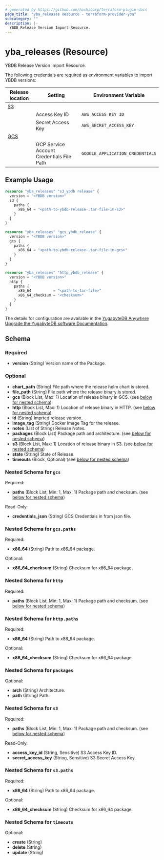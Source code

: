 ```yaml
---
# generated by https://github.com/hashicorp/terraform-plugin-docs
page_title: "yba_releases Resource - terraform-provider-yba"
subcategory: ""
description: |-
  YBDB Release Version Import Resource.
---
```


# yba_releases (Resource)

YBDB Release Version Import Resource.

The following credentials are required as environment variables to import YBDB versions:

|Release location|Setting|Environment Variable|
|-------|--------|-------------------------------|
|[S3](https://docs.aws.amazon.com/cli/latest/userguide/cli-configure-envvars.html)|||
||Access Key ID|`AWS_ACCESS_KEY_ID`|
||Secret Access Key|`AWS_SECRET_ACCESS_KEY`|
|[GCS](https://cloud.google.com/docs/authentication/application-default-credentials)|||
|| GCP Service Account Credentials File Path|`GOOGLE_APPLICATION_CREDENTIALS`|

## Example Usage

```terraform
resource "yba_releases" "s3_ybdb release" {
  version = "<YBDB version>"
  s3 {
    paths {
      x86_64 = "<path-to-ybdb-release-.tar-file-in-s3>"
    }
  }
}

resource "yba_releases" "gcs_ybdb_release" {
  version = "<YBDB version>"
  gcs {
    paths {
      x86_64 = "<path-to-ybdb-release-.tar-file-in-gcs>"
    }
  }
}

resource "yba_releases" "http_ybdb_release" {
  version = "<YBDB version>"
  http {
    paths {
      x86_64          = "<path-to-tar-file>"
      x86_64_checksum = "<checksum>"
    }
  }
}
```

The details for configuration are available in the [YugabyteDB Anywhere Upgrade the YugabyteDB software Documentation](https://docs.yugabyte.com/preview/yugabyte-platform/manage-deployments/upgrade-software/).

<!-- schema generated by tfplugindocs -->
## Schema

### Required

- **version** (String) Version name of the Package.

### Optional

- **chart_path** (String) File path where the release helm chart is stored.
- **file_path** (String) File path where the release binary is stored.
- **gcs** (Block List, Max: 1) Location of release binary in GCS. (see [below for nested schema](#nestedblock--gcs))
- **http** (Block List, Max: 1) Location of release binary in HTTP. (see [below for nested schema](#nestedblock--http))
- **id** (String) Imprted release version.
- **image_tag** (String) Docker Image Tag for the release.
- **notes** (List of String) Release Notes.
- **packages** (Block List) Package path and architecture. (see [below for nested schema](#nestedblock--packages))
- **s3** (Block List, Max: 1) Location of release binary in S3. (see [below for nested schema](#nestedblock--s3))
- **state** (String) State of Release.
- **timeouts** (Block, Optional) (see [below for nested schema](#nestedblock--timeouts))

<a id="nestedblock--gcs"></a>

### Nested Schema for `gcs`

Required:

- **paths** (Block List, Min: 1, Max: 1) Package path and checksum. (see [below for nested schema](#nestedblock--gcs--paths))

Read-Only:

- **credentials_json** (String) GCS Credentials in from json file.

<a id="nestedblock--gcs--paths"></a>

### Nested Schema for `gcs.paths`

Required:

- **x86_64** (String) Path to x86_64 package.

Optional:

- **x86_64_checksum** (String) Checksum for x86_64 package.

<a id="nestedblock--http"></a>

### Nested Schema for `http`

Required:

- **paths** (Block List, Min: 1, Max: 1) Package path and checksum. (see [below for nested schema](#nestedblock--http--paths))

<a id="nestedblock--http--paths"></a>

### Nested Schema for `http.paths`

Required:

- **x86_64** (String) Path to x86_64 package.

Optional:

- **x86_64_checksum** (String) Checksum for x86_64 package.

<a id="nestedblock--packages"></a>

### Nested Schema for `packages`

Optional:

- **arch** (String) Architecture.
- **path** (String) Path.

<a id="nestedblock--s3"></a>

### Nested Schema for `s3`

Required:

- **paths** (Block List, Min: 1, Max: 1) Package path and checksum. (see [below for nested schema](#nestedblock--s3--paths))

Read-Only:

- **access_key_id** (String, Sensitive) S3 Access Key ID.
- **secret_access_key** (String, Sensitive) S3 Secret Access Key.

<a id="nestedblock--s3--paths"></a>

### Nested Schema for `s3.paths`

Required:

- **x86_64** (String) Path to x86_64 package.

Optional:

- **x86_64_checksum** (String) Checksum for x86_64 package.

<a id="nestedblock--timeouts"></a>

### Nested Schema for `timeouts`

Optional:

- **create** (String)
- **delete** (String)
- **update** (String)
